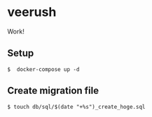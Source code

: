 # veerush

Work!

## Setup

```shell
$  docker-compose up -d
```

## Create migration file

```shell
$ touch db/sql/$(date "+%s")_create_hoge.sql
```
